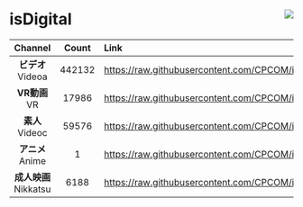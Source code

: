 # isDigital <img align="right" src="https://img.shields.io/github/last-commit/CPCOM/isDigital"/>  
  
| Channel | Count | Link |  
| :-----: | :---: | :--- |  
|**ビデオ**<br />Videoa | 442132 | https://raw.githubusercontent.com/CPCOM/isDigital/main/Videoa.txt |  
|**VR動画**<br />VR | 17986 | https://raw.githubusercontent.com/CPCOM/isDigital/main/VR.txt |  
|**素人**<br />Videoc | 59576 | https://raw.githubusercontent.com/CPCOM/isDigital/main/Videoc.txt |  
|**アニメ**<br />Anime | 1 | https://raw.githubusercontent.com/CPCOM/isDigital/main/Anime.txt |  
|**成人映画**<br />Nikkatsu | 6188 | https://raw.githubusercontent.com/CPCOM/isDigital/main/Nikkatsu.txt |  